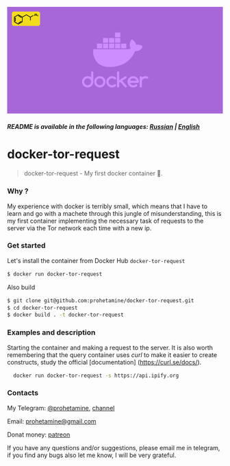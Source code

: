 ![enter image description here](/media/logo.png)

##### README is available in the following languages: [Russian](https://github.com/prohetamine/docker-tor-request/blob/main/README/russian.md) | [English](https://github.com/prohetamine/docker-tor-request/blob/main/README.md)


# <a name="enlang">docker-tor-request</a>

> docker-tor-request - My first docker container 🐳.

### Why ?
My experience with docker is terribly small, which means that I have to learn and go with a machete through this jungle of misunderstanding, this is my first container implementing the necessary task of requests to the server via the Tor network each time with a new ip.

### Get started

Let's install the container from Docker Hub ```docker-tor-request```

```sh
$ docker run docker-tor-request
```

Also build

```sh
$ git clone git@github.com:prohetamine/docker-tor-request.git
$ cd docker-tor-request
$ docker build . -t docker-tor-request
```

### Examples and description

Starting the container and making a request to the server. It is also worth remembering that the query container uses _curl_ to make it easier to create constructs, study the official [documentation] (https://curl.se/docs/).

```sh
  docker run docker-tor-request -s https://api.ipify.org
```

### Contacts

My Telegram: [@prohetamine](https://t.me/prohetamine), [channel](https://t.me/prohetamines)

Email: prohetamine@gmail.com

Donat money: [patreon](https://www.patreon.com/prohetamine)

If you have any questions and/or suggestions, please email me in telegram, if you find any bugs also let me know, I will be very grateful.
